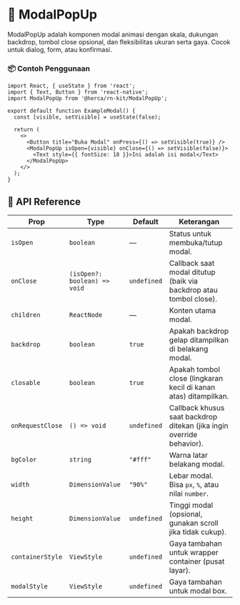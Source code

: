 # 🧊 ModalPopUp
ModalPopUp adalah komponen modal animasi dengan skala, dukungan backdrop, tombol close opsional, dan fleksibilitas ukuran serta gaya. Cocok untuk dialog, form, atau konfirmasi.

### 📦 Contoh Penggunaan
```tsx
import React, { useState } from 'react';
import { Text, Button } from 'react-native';
import ModalPopUp from '@herca/rn-kit/ModalPopUp';

export default function ExampleModal() {
  const [visible, setVisible] = useState(false);

  return (
    <>
      <Button title="Buka Modal" onPress={() => setVisible(true)} />
      <ModalPopUp isOpen={visible} onClose={() => setVisible(false)}>
        <Text style={{ fontSize: 18 }}>Ini adalah isi modal</Text>
      </ModalPopUp>
    </>
  );
}

```

## 🧩 API Reference

| Prop             | Type                         | Default     | Keterangan                                                            |
| ---------------- | ---------------------------- | ----------- | --------------------------------------------------------------------- |
| `isOpen`         | `boolean`                    | —           | Status untuk membuka/tutup modal.                                     |
| `onClose`        | `(isOpen?: boolean) => void` | `undefined` | Callback saat modal ditutup (baik via backdrop atau tombol close).    |
| `children`       | `ReactNode`                  | —           | Konten utama modal.                                                   |
| `backdrop`       | `boolean`                    | `true`      | Apakah backdrop gelap ditampilkan di belakang modal.                  |
| `closable`       | `boolean`                    | `true`      | Apakah tombol close (lingkaran kecil di kanan atas) ditampilkan.      |
| `onRequestClose` | `() => void`                 | `undefined` | Callback khusus saat backdrop ditekan (jika ingin override behavior). |
| `bgColor`        | `string`                     | `"#fff"`    | Warna latar belakang modal.                                           |
| `width`          | `DimensionValue`             | `"90%"`     | Lebar modal. Bisa `px`, `%`, atau nilai `number`.                     |
| `height`         | `DimensionValue`             | `undefined` | Tinggi modal (opsional, gunakan scroll jika tidak cukup).             |
| `containerStyle` | `ViewStyle`                  | `undefined` | Gaya tambahan untuk wrapper container (pusat layar).                  |
| `modalStyle`     | `ViewStyle`                  | `undefined` | Gaya tambahan untuk modal box.                                        |
